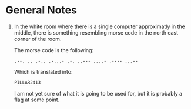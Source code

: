 # General Notes

1)
    In the white room where there is a single computer approximatly in the middle, 
    there is something resembling morse code in the north east corner of the room.

    The morse code is the following:
    ```
    .--. .. .-.. .-...- .-. ..--- ....- .---- ...--
    ```

    Which is translated into:
    ```
    PILLAR2413
    ```

    I am not yet sure of what it is going to be used for, but it is probably a flag at some point.

